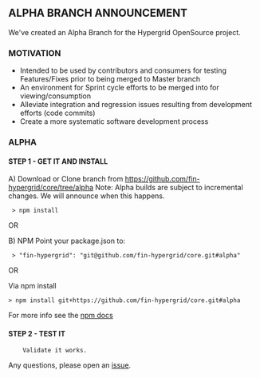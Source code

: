 ## ALPHA BRANCH ANNOUNCEMENT
We've created an Alpha Branch for the Hypergrid OpenSource project. 

### MOTIVATION
   * Intended to be used by contributors and consumers for testing Features/Fixes prior to being merged to Master branch
   * An environment for Sprint cycle efforts to be merged into for viewing/consumption
   * Alleviate integration and regression issues resulting from development efforts (code commits)
   * Create a more systematic software development process

### ALPHA 

#### STEP 1 - GET IT AND INSTALL
A) Download or Clone branch from https://github.com/fin-hypergrid/core/tree/alpha
         Note: Alpha builds are subject to incremental changes. We will announce when this happens.

     > npm install       

  OR
      
B) NPM
 Point your package.json to:

     > "fin-hypergrid": "git@github.com/fin-hypergrid/core.git#alpha"

  OR
     
 Via npm install
   
    > npm install git+https://github.com/fin-hypergrid/core.git#alpha

For more info see the [npm docs](https://docs.npmjs.com/files/package.json#git-urls-as-dependencies)

#### STEP 2 - TEST IT
        Validate it works.

Any questions, please open an [issue](https://github.com/fin-hypergrid/core/issues/new).
